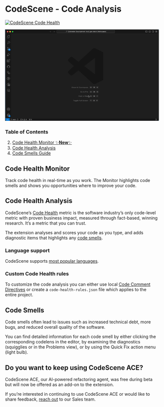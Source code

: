 # CodeScene - Code Analysis
[![CodeScene Code Health](https://codescene.io/projects/36131/status-badges/code-health)](https://codescene.io/projects/36131)

![screenshot3](screenshots/review-showcase.gif)


### Table of Contents
2. [Code Health Monitor ✨**New**✨](#code-health-monitor)
3. [Code Health Analysis](#code-health-analysis) 
4. [Code Smells Guide](#code-smells)

## Code Health Monitor
Track code health in real-time as you work. The Monitor highlights code smells and shows you opportunities where to improve your code.


## Code Health Analysis
CodeScene’s [Code Health](https://codescene.io/docs/guides/technical/code-health.html) metric is the software industry’s only code-level metric with proven business impact, measured through fact-based, winning research. It’s a metric that you can trust.

The extension analyses and scores your code as you type, and adds diagnostic items that highlights any [code smells](#code-smells).

### Language support
CodeScene supports [most popular languages](https://codescene.io/docs/usage/language-support.html#supported-programming-languages).


### Custom Code Health rules
To customize the code analysis you can either use local [Code Comment Directives](https://codescene.io/docs/guides/technical/code-health.html#disable-local-smells-via-code-comment-directives) or create a `code-health-rules.json` file which applies to the entire project.  


## Code Smells

Code smells often lead to issues such as increased technical debt, more bugs, and reduced overall quality of the software.

You can find detailed information for each code smell by either clicking the corresponding codelens in the editor, by examining the diagnostics (squigglies or in the Problems view), or by using the Quick Fix action menu (light bulb).


## Do you want to keep using CodeScene ACE?

CodeScene ACE, our AI-powered refactoring agent, was free during beta but will now be offered as an add-on to the extension.

If you’re interested in continuing to use CodeScene ACE or would like to share feedback, [reach out](https://codescene.com/contact-us-about-codescene-ace) to our Sales team.

